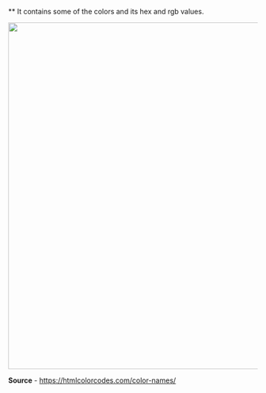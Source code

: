 ** It contains some of the colors and its hex and rgb values.


 <img src="../css-colors/Color-Names-—-HTML-Color-Codes.png" width="700" height=auto>

**Source** - https://htmlcolorcodes.com/color-names/
